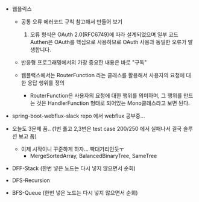 * 웹플릭스
    * 공통 오류 에러코드 규칙 참고해서 만들어 보기
        1. 오류 형식은 OAuth 2.0(RFC6749)에 따라 설계되었으며 일부 코드 Authen은 OAuth를 핵심으로 사용하므로 OAuth 사용과 동일한 오류가 발생합니다.


    * 반응형 프로그래밍에서의 가장 중요한 내용은 바로 "구독"
    * 웹플럭스에서는 RouterFunction 라는 클래스를 활용해서 사용자의 요청에 대한 응답 행위를 정의
        - RouterFunction은 사용자의 요청에 대한 행위를 의미하며, 그 행위를 만드는 것은 HandlerFunction 형태로 되어있는 Mono클래스라고 보면 된다.  

* spring-boot-webflux-slack repo 에서 webflux 공부중...


* 오늘도 3문제 품.. (1번 풀고 2,3번은 test case 200/250 에서 실패나서 결국 솔루션 보고 품)
    * 이제 시작이니 꾸준하게 하자... 빡대가리인듯ㅜ
        - MergeSortedArray, BalancedBinaryTree, SameTree


* DFF-Stack (한번 넣은 노드는 다시 넣지 않으면서 순회)
* DFS-Recursion 
* BFS-Queue (한번 넣은 노드는 다시 넣지 않으면서 순회)